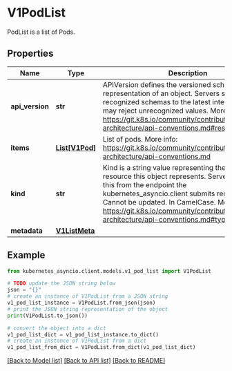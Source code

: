 # V1PodList

PodList is a list of Pods.

## Properties

Name | Type | Description | Notes
------------ | ------------- | ------------- | -------------
**api_version** | **str** | APIVersion defines the versioned schema of this representation of an object. Servers should convert recognized schemas to the latest internal value, and may reject unrecognized values. More info: https://git.k8s.io/community/contributors/devel/sig-architecture/api-conventions.md#resources | [optional] 
**items** | [**List[V1Pod]**](V1Pod.md) | List of pods. More info: https://git.k8s.io/community/contributors/devel/sig-architecture/api-conventions.md | 
**kind** | **str** | Kind is a string value representing the REST resource this object represents. Servers may infer this from the endpoint the kubernetes_asyncio.client submits requests to. Cannot be updated. In CamelCase. More info: https://git.k8s.io/community/contributors/devel/sig-architecture/api-conventions.md#types-kinds | [optional] 
**metadata** | [**V1ListMeta**](V1ListMeta.md) |  | [optional] 

## Example

```python
from kubernetes_asyncio.client.models.v1_pod_list import V1PodList

# TODO update the JSON string below
json = "{}"
# create an instance of V1PodList from a JSON string
v1_pod_list_instance = V1PodList.from_json(json)
# print the JSON string representation of the object
print(V1PodList.to_json())

# convert the object into a dict
v1_pod_list_dict = v1_pod_list_instance.to_dict()
# create an instance of V1PodList from a dict
v1_pod_list_from_dict = V1PodList.from_dict(v1_pod_list_dict)
```
[[Back to Model list]](../README.md#documentation-for-models) [[Back to API list]](../README.md#documentation-for-api-endpoints) [[Back to README]](../README.md)


